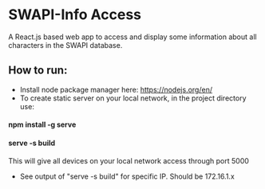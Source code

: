 # SWAPI-Info Access
A React.js based web app to access and display some information about all characters in the SWAPI database.

## How to run:

- Install node package manager here: https://nodejs.org/en/
- To create static server on your local network, in the project directory use:
 #### npm install -g serve
 #### serve -s build

This will give all devices on your local network access through port 5000
- See output of "serve -s build" for specific IP. Should be 172.16.1.x
